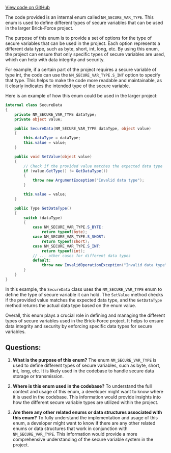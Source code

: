 [View code on GitHub](https://github.com/TieHaxJan/Brick-Force/Assembly-CSharp\NM_SECURE_VAR_TYPE.cs)

The code provided is an internal enum called `NM_SECURE_VAR_TYPE`. This enum is used to define different types of secure variables that can be used in the larger Brick-Force project. 

The purpose of this enum is to provide a set of options for the type of secure variables that can be used in the project. Each option represents a different data type, such as byte, short, int, long, etc. By using this enum, the project can ensure that only specific types of secure variables are used, which can help with data integrity and security.

For example, if a certain part of the project requires a secure variable of type int, the code can use the `NM_SECURE_VAR_TYPE.S_INT` option to specify that type. This helps to make the code more readable and maintainable, as it clearly indicates the intended type of the secure variable.

Here is an example of how this enum could be used in the larger project:

```csharp
internal class SecureData
{
    private NM_SECURE_VAR_TYPE dataType;
    private object value;

    public SecureData(NM_SECURE_VAR_TYPE dataType, object value)
    {
        this.dataType = dataType;
        this.value = value;
    }

    public void SetValue(object value)
    {
        // Check if the provided value matches the expected data type
        if (value.GetType() != GetDataType())
        {
            throw new ArgumentException("Invalid data type");
        }

        this.value = value;
    }

    public Type GetDataType()
    {
        switch (dataType)
        {
            case NM_SECURE_VAR_TYPE.S_BYTE:
                return typeof(byte);
            case NM_SECURE_VAR_TYPE.S_SHORT:
                return typeof(short);
            case NM_SECURE_VAR_TYPE.S_INT:
                return typeof(int);
            // ... other cases for different data types
            default:
                throw new InvalidOperationException("Invalid data type");
        }
    }
}
```

In this example, the `SecureData` class uses the `NM_SECURE_VAR_TYPE` enum to define the type of secure variable it can hold. The `SetValue` method checks if the provided value matches the expected data type, and the `GetDataType` method returns the actual data type based on the enum value.

Overall, this enum plays a crucial role in defining and managing the different types of secure variables used in the Brick-Force project. It helps to ensure data integrity and security by enforcing specific data types for secure variables.
## Questions: 
 1. **What is the purpose of this enum?**
The enum `NM_SECURE_VAR_TYPE` is used to define different types of secure variables, such as byte, short, int, long, etc. It is likely used in the codebase to handle secure data storage or transmission.

2. **Where is this enum used in the codebase?**
To understand the full context and usage of this enum, a developer might want to know where it is used in the codebase. This information would provide insights into how the different secure variable types are utilized within the project.

3. **Are there any other related enums or data structures associated with this enum?**
To fully understand the implementation and usage of this enum, a developer might want to know if there are any other related enums or data structures that work in conjunction with `NM_SECURE_VAR_TYPE`. This information would provide a more comprehensive understanding of the secure variable system in the project.